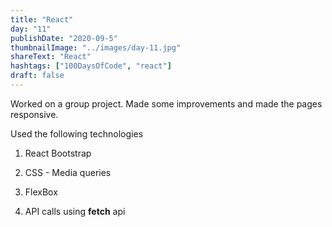 ```yaml
---
title: "React"
day: "11"
publishDate: "2020-09-5"
thumbnailImage: "../images/day-11.jpg"
shareText: "React"
hashtags: ["100DaysOfCode", "react"]
draft: false
---
```


Worked on a group project. Made some improvements and made the pages responsive.

Used the following technologies

1. React Bootstrap

2. CSS - Media queries

3. FlexBox

4. API calls using <strong>fetch</strong> api
